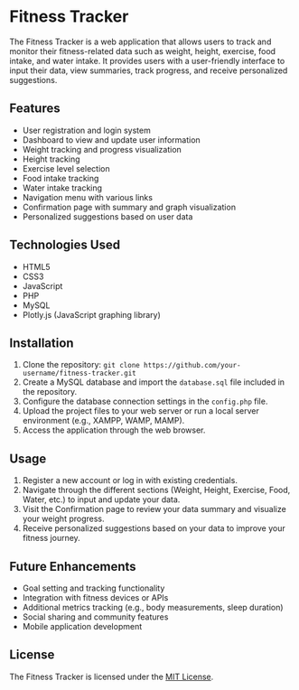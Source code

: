 # Fitness Tracker

The Fitness Tracker is a web application that allows users to track and monitor their fitness-related data such as weight, height, exercise, food intake, and water intake. It provides users with a user-friendly interface to input their data, view summaries, track progress, and receive personalized suggestions.

## Features

- User registration and login system
- Dashboard to view and update user information
- Weight tracking and progress visualization
- Height tracking
- Exercise level selection
- Food intake tracking
- Water intake tracking
- Navigation menu with various links
- Confirmation page with summary and graph visualization
- Personalized suggestions based on user data

## Technologies Used

- HTML5
- CSS3
- JavaScript
- PHP
- MySQL
- Plotly.js (JavaScript graphing library)

## Installation

1. Clone the repository: `git clone https://github.com/your-username/fitness-tracker.git`
2. Create a MySQL database and import the `database.sql` file included in the repository.
3. Configure the database connection settings in the `config.php` file.
4. Upload the project files to your web server or run a local server environment (e.g., XAMPP, WAMP, MAMP).
5. Access the application through the web browser.

## Usage

1. Register a new account or log in with existing credentials.
2. Navigate through the different sections (Weight, Height, Exercise, Food, Water, etc.) to input and update your data.
3. Visit the Confirmation page to review your data summary and visualize your weight progress.
4. Receive personalized suggestions based on your data to improve your fitness journey.

## Future Enhancements

- Goal setting and tracking functionality
- Integration with fitness devices or APIs
- Additional metrics tracking (e.g., body measurements, sleep duration)
- Social sharing and community features
- Mobile application development

## License

The Fitness Tracker is licensed under the [MIT License](LICENSE).

